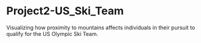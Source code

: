 # Project2-US_Ski_Team
Visualizing how proximity to mountains affects individuals in their pursuit to qualify for the US Olympic Ski Team.
